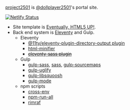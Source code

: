 [project2501](https://project2501.netlify.app) is [@dollplayer2501](https://github.com/dollplayer2501)'s portal site.

[![Netlify Status](https://api.netlify.com/api/v1/badges/e2de09f6-ec8b-4651-9e19-8ee7835cd8d2/deploy-status)](https://app.netlify.com/sites/incandescent-marshmallow-75dd0d/deploys)

- Site template is [Eventually, HTML5 UP!](https://html5up.net/eventually).
- Back end system is [Eleventy](https://www.11ty.dev/) and Gulp.
    - Eleventy
        - [@11ty/eleventy-plugin-directory-output plugin](https://www.npmjs.com/package/@11ty/eleventy-plugin-directory-output)
        - [html-minifier](https://www.npmjs.com/package/html-minifier)
        - ~~[eleventy-sass plugin](https://www.npmjs.com/package/eleventy-sass)~~
    - Gulp
        - [gulp-sass](https://www.npmjs.com/package/gulp-sass), [sass](https://www.npmjs.com/package/sass), [gulp-sourcemaps](https://www.npmjs.com/package/gulp-sourcemaps)
        - [gulp-uglify](https://www.npmjs.com/package/gulp-uglify)
        - [gulp-libsquoosh](https://www.npmjs.com/package/gulp-libsquoosh)
        - [gulp-mode](https://www.npmjs.com/package/gulp-mode)
    - npm scripts
        - [cross-env](https://www.npmjs.com/package/cross-env)
        - [npm-run-all](https://www.npmjs.com/package/npm-run-all)
        - [rimraf](https://www.npmjs.com/package/rimraf)
